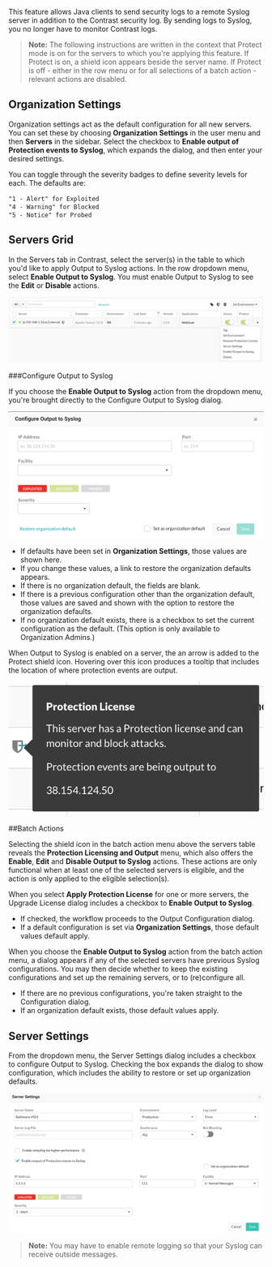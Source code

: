 <!--
title: "Output to Syslog"
description: "Overview of how to send protection events to Syslog"
tags: "Protection Syslog Output"
-->

This feature allows Java clients to send security logs to a remote Syslog server in addition to the Contrast security log. By sending logs to Syslog, you no longer have to monitor Contrast logs. 

> **Note:** The following instructions are written in the context that Protect mode is on for the servers to which you're   applying this feature. If Protect is on, a shield icon appears beside the server name. If Protect is off - either in the row menu or for all selections of a batch action - relevant actions are disabled.

## Organization Settings

Organization settings act as the default configuration for all new servers. You can set these by choosing **Organization Settings** in the user menu and then **Servers** in the sidebar. Select the checkbox to **Enable output of Protection events to Syslog**, which expands the dialog, and then enter your desired settings.

You can toggle through the severity badges to define severity levels for each. The defaults are:

    "1 - Alert" for Exploited
    "4 - Warning" for Blocked
    "5 - Notice" for Probed

## Servers Grid

In the Servers tab in Contrast, select the server(s) in the table to which you'd like to apply Output to Syslog actions. In the row dropdown menu, select **Enable Output to Syslog**. You must enable Output to Syslog to see the **Edit** or **Disable** actions.

<a href="assets/images/SyslogServersGridMenu.png" rel="lightbox" title="Servers grid menu"><img class="thumbnail" src="assets/images/SyslogServersGridMenu.png"/></a>

###Configure Output to Syslog

If you choose the **Enable Output to Syslog** action from the dropdown menu, you're brought directly to the Configure Output to Syslog dialog. 

<a href="assets/images/SyslogConfigureOutput.png" rel="lightbox" title="Configure Output to Syslog dialog"><img class="thumbnail" src="assets/images/SyslogConfigureOutput.png"/></a>

* If defaults have been set in **Organization Settings**, those values are shown here. 
* If you change these values, a link to restore the organization defaults appears. 
* If there is no organization default, the fields are blank. 
* If there is a previous configuration other than the organization default, those values are saved and shown with the option to restore the organization defaults. 
* If no organization default exists, there is a checkbox to set the current configuration as the default. (This option is only available to Organization Admins.)

When Output to Syslog is enabled on a server, the an arrow is added to the Protect shield icon. Hovering over this icon produces a tooltip that includes the location of where protection events are output. 

<a href="assets/images/SyslogProtectLicenseTooltip.png" rel="lightbox" title="Protect License tooltip"><img class="thumbnail" src="assets/images/SyslogProtectLicenseTooltip.png"/></a>

##Batch Actions

Selecting the shield icon in the batch action menu above the servers table reveals the **Protection Licensing and Output** menu, which also offers the **Enable**, **Edit** and **Disable Output to Syslog** actions. These actions are only functional when at least one of the selected servers is eligible, and the action is only applied to the eligible selection(s).

When you select **Apply Protection License** for one or more servers, the Upgrade License dialog includes a checkbox to **Enable Output to Syslog**. 
* If checked, the workflow proceeds to the Output Configuration dialog.
* If a default configuration is set via **Organization Settings**, those default values default apply.

When you choose the **Enable Output to Syslog** action from the batch action menu, a dialog appears if any of the selected servers have previous Syslog configurations. You may then decide whether to keep the existing configurations and set up the remaining servers, or to (re)configure all. 
* If there are no previous configurations, you're taken straight to the Configuration dialog. 
* If an organization default exists, those default values apply.

## Server Settings

From the dropdown menu, the Server Settings dialog includes a checkbox to configure Output to Syslog. Checking the box expands the dialog to show configuration, which includes the ability to restore or set up organization defaults.

<a href="assets/images/SyslogServerSettings.png" rel="lightbox" title="Server Settings expanded to show Syslog configuration"><img class="thumbnail" src="assets/images/SyslogServerSettings.png"/></a>


> **Note:** You may have to enable remote logging so that your Syslog can receive outside messages. 
